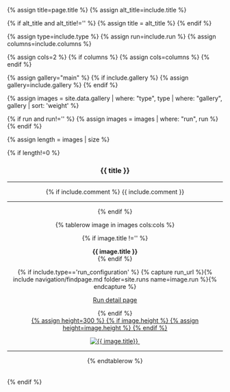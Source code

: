 
{% assign title=page.title %}
{% assign alt_title=include.title %}

{% if alt_title and alt_title!='' %}
{% assign title = alt_title %}
{% endif %}

{% assign type=include.type %}
{% assign run=include.run %}
{% assign columns=include.columns %}

{% assign cols=2 %}
{% if columns %}
{% assign cols=columns %}
{% endif %}

{% assign gallery="main" %}
{% if include.gallery %}
{% assign gallery=include.gallery %}
{% endif %}

{% assign images = site.data.gallery | where: "type", type | where: "gallery", gallery | sort: 'weight' %}


{% if run and run!='' %}
{% assign images = images | where: "run", run %}
{% endif %}

{% assign length = images | size %}

{% if length!=0 %}
<center>
<h3> {{ title }} </h3>
<hr/>

{% if include.comment %}
{{ include.comment }}
<hr/>
{% endif %}

<table width="100%">

{% tablerow image in images cols:cols %}

{% if image.title !='' %}
<center>
<b>{{ image.title }}</b>
</center>
{% endif %}

{% if include.type=='run_configuration' %}
{% capture run_url %}{% include navigation/findpage.md folder=site.runs name=image.run %}{% endcapture %}
<center>
<a href="{{ run_url }}"><u>Run detail page</u></a>
<p/>  
</center>  
{% endif %}

<center>
<a href="{{ image.path | relative_url }}">
{% assign height=300 %}
{% if image.height %}
{% assign height=image.height %}
{% endif %}

<img src="{{ image.path | relative_url }}" alt="{{ image.title}}" height="{{ height }}px"/>&nbsp;<br/><p/>
</a>
</center>
<hr/>
{% endtablerow %}

</table>
</center>
{% endif %}
